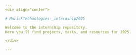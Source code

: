 ```yaml
---
<div align="center">

# MurickTechnologies-_internship2025

Welcome to the internship repository.  
Here you'll find projects, tasks, and resources for 2025.

</div>

---
```

